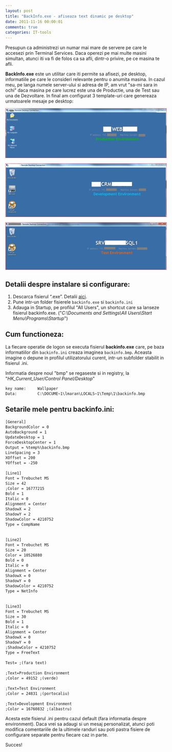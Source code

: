 ```yaml
---
layout: post
title: "BackInfo.exe - afiseaza text dinamic pe desktop"
date: 2011-11-16 00:00:01
comments: true
categories: IT-tools
---
```


Presupun ca administrezi un numar mai mare de servere pe care le accesezi prin Terminal Services. Daca operezi pe mai multe masini simultan, atunci iti va fi de folos ca sa afli, dintr-o privire, pe ce masina te afli.

**BackInfo.exe** este un utilitar care iti permite sa afisezi, pe desktop, informatiile pe care le consideri relevante pentru o anumita masina. In cazul meu, pe langa numele server-ului si adresa de IP, am vrut "sa-mi sara in ochi" daca masina pe care lucrez este una de Productie, una de Test sau una de Dezvoltare. In final am configurat 3 template-uri care genereaza urmatoarele mesaje pe desktop:

![](/assets/images/2011/image6.png)

![](/assets/images/2011/image7.png)

![](/assets/images/2011/image8.png)

## Detalii despre instalare si configurare:

1. Descarca fisierul “.exe”. Detalii [aici](http://blogs.technet.com/b/johnbaker/archive/2006/02/15/where-can-i-find-the-backinfo-utility.aspx).
2. Pune intr-un folder fisierele `backinfo.exe` si `backinfo.ini`
3. Adauga in Startup, pe profilul "All Users", un shortcut care sa lanseze fisierul backinfo.exe. ("_C:\Documents and Settings\All Users\Start Menu\Programs\Startup_")

## Cum functioneza:

La fiecare operatie de logon se executa fisierul **backinfo.exe** care, pe baza informatiilor din `backinfo.ini` creaza imaginea `backinfo.bmp`. Aceasta imagine o depune in profilul utilizatorului curent, intr-un subfolder stabilit in fisierul .ini.

Informatia despre noul "bmp" se regaseste si in registry, la "_HK_Current_User/Control Panel/Desktop_"

```
key name:     Wallpaper
Data:         C:\DOCUME~1\lmaran\LOCALS~1\Temp\1\backinfo.bmp
```

## Setarile mele pentru backinfo.ini:

```
[General]
BackgroundColor = 0
AutoBackground = 1
UpdateDesktop = 1
ForceDesktopCenter = 1
Output = %temp%\backinfo.bmp
LineSpacing = 3
XOffset = 200
YOffset = -250

[Line1]
Font = Trebuchet MS
Size = 42
;Color = 16777215
Bold = 1
Italic = 0
Alignment = Center
ShadowX = 2
ShadowY = 2
ShadowColor = 4210752
Type = CompName


[Line2]
Font = Trebuchet MS
Size = 20
Color = 10526880
Bold = 0
Italic = 0
Alignment = Center
ShadowX = 0
ShadowY = 0
ShadowColor = 4210752
Type = NetInfo


[Line3]
Font = Trebuchet MS
Size = 30
Bold = 1
Italic = 0
Alignment = Center
ShadowX = 0
ShadowY = 0
;ShadowColor = 4210752
Type = FreeText

Test= ;(fara text)

;Text=Production Environment
;Color = 49152 ;(verde)

;Text=Test Environment
;Color = 24831 ;(portocaliu)

;Text=Development Environment
;Color = 16760832 ;(albastru)
```

Acesta este fisierul .ini pentru cazul default (fara informatia despre environment). Daca vrei sa adaugi si un mesaj personalizat, atunci poti modifica comentariile de la ultimele randuri sau poti pastra fisiere de configurare separate pentru fiecare caz in parte.

Succes!
